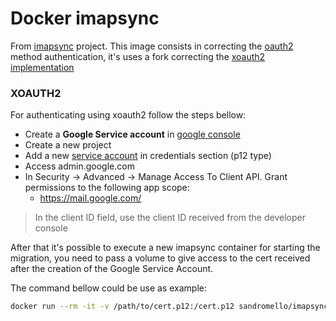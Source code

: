# Docker imapsync

From [imapsync](https://github.com/imapsync/imapsync) project.
This image consists in correcting the [oauth2](https://developers.google.com/gmail/oauth_overview)  method authentication, it's uses a fork correcting the [xoauth2 implementation](https://github.com/imapsync/imapsync/pull/25)

### XOAUTH2

For authenticating using xoauth2 follow the steps bellow:

- Create a **Google Service account** in [google console](https://console.developer.google.com)
- Create a new project
- Add a new [service account](https://developers.google.com/identity/protocols/OAuth2ServiceAccount#creatinganaccount) in credentials section (p12 type)
- Access admin.google.com
- In Security -> Advanced -> Manage Access To Client API. Grant permissions to the following app scope:
	- https://mail.google.com/ 

> In the client ID field, use the client ID received from the developer console
 
 After that it's possible to execute a new imapsync container for starting the migration, you need to pass a volume to give access to the cert received after the creation of the Google Service Account.

The command bellow could be use as example:

```bash
docker run --rm -it -v /path/to/cert.p12:/cert.p12 sandromello/imapsync --buffersize 8192000 --nosyncacls --subscribe --syncinternaldates --authuser1 --authmech1 PLAIN --authuser1 admin-imap@origin.domain.tld --host1 host1-address --user1 account@origin.domain.tld --password1 origin-pass --allowsizemismatch --authmech2 XOAUTH2 --host2 imap.gmail.com --user2 google-account@dest.domain.tld --password2 'service-account@developer.gserviceaccount.com;cert.p12' --nofoldersizes --ssl2 --dry --nolog
```

